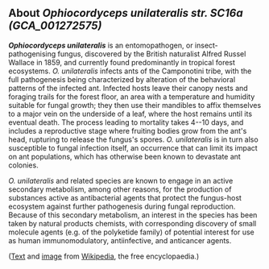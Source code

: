About *Ophiocordyceps unilateralis str. SC16a (GCA\_001272575)* 
---------------------------------------------------------------



***Ophiocordyceps unilateralis*** is an entomopathogen, or
insect-pathogenising fungus, discovered by the British naturalist Alfred
Russel Wallace in 1859, and currently found predominantly in tropical
forest ecosystems. *O. unilateralis* infects ants of the Camponotini
tribe, with the full pathogenesis being characterized by alteration of
the behavioral patterns of the infected ant. Infected hosts leave their
canopy nests and foraging trails for the forest floor, an area with a
temperature and humidity suitable for fungal growth; they then use their
mandibles to affix themselves to a major vein on the underside of a
leaf, where the host remains until its eventual death. The process
leading to mortality takes 4--10 days, and includes a reproductive stage
where fruiting bodies grow from the ant\'s head, rupturing to release
the fungus\'s spores. *O. unilateralis* is in turn also susceptible to
fungal infection itself, an occurrence that can limit its impact on ant
populations, which has otherwise been known to devastate ant colonies.

*O. unilateralis* and related species are known to engage in an active
secondary metabolism, among other reasons, for the production of
substances active as antibacterial agents that protect the fungus-host
ecosystem against further pathogenesis during fungal reproduction.
Because of this secondary metabolism, an interest in the species has
been taken by natural products chemists, with corresponding discovery of
small molecule agents (e.g. of the polyketide family) of potential
interest for use as human immunomodulatory, antiinfective, and
anticancer agents.

([Text](http://en.wikipedia.org/wiki/Ophiocordyceps_unilateralis) and
[image](https://commons.wikimedia.org/wiki/File:Ophiocordyceps_unilateralis.png)
from [Wikipedia](http://en.wikipedia.org/), the free encyclopaedia.)

